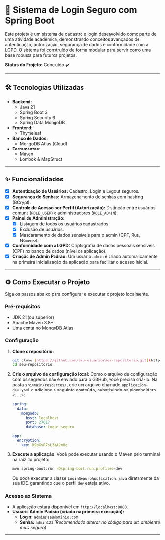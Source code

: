 # 🚀 Sistema de Login Seguro com Spring Boot

Este projeto é um sistema de cadastro e login desenvolvido como parte de uma atividade acadêmica, demonstrando conceitos avançados de autenticação, autorização, segurança de dados e conformidade com a LGPD. O sistema foi construído de forma modular para servir como uma base robusta para futuros projetos.

**Status do Projeto:** Concluído ✔️

---

## 🛠️ Tecnologias Utilizadas

- **Backend:**
  - Java 21
  - Spring Boot 3
  - Spring Security 6
  - Spring Data MongoDB
- **Frontend:**
  - Thymeleaf
- **Banco de Dados:**
  - MongoDB Atlas (Cloud)
- **Ferramentas:**
  - Maven
  - Lombok & MapStruct

---

## ✨ Funcionalidades

- [x] **Autenticação de Usuários:** Cadastro, Login e Logout seguros.
- [x] **Segurança de Senhas:** Armazenamento de senhas com hashing (BCrypt).
- [x] **Controle de Acesso por Perfil (Autorização):** Distinção entre usuários comuns (`ROLE_USER`) e administradores (`ROLE_ADMIN`).
- [x] **Painel de Administração:**
  - [x] Listagem de todos os usuários cadastrados.
  - [x] Exclusão de usuários.
  - [x] Mascaramento de dados sensíveis para o admin (CPF, Rua, Número).
- [x] **Conformidade com a LGPD:** Criptografia de dados pessoais sensíveis (CPF) no banco de dados (nível de aplicação).
- [x] **Criação de Admin Padrão:** Um usuário `admin` é criado automaticamente na primeira inicialização da aplicação para facilitar o acesso inicial.

---

## ⚙️ Como Executar o Projeto

Siga os passos abaixo para configurar e executar o projeto localmente.

### Pré-requisitos
- JDK 21 (ou superior)
- Apache Maven 3.8+
- Uma conta no MongoDB Atlas

### Configuração

1.  **Clone o repositório:**
    ```bash
    git clone [https://github.com/seu-usuario/seu-repositorio.git](https://github.com/seu-usuario/seu-repositorio.git)
    cd seu-repositorio
    ```

2.  **Crie o arquivo de configuração local:**
    Como o arquivo de configuração com os segredos não é enviado para o GitHub, você precisa criá-lo. Na pasta `src/main/resources/`, crie um arquivo chamado `application-dev.yaml` e adicione o seguinte conteúdo, substituindo os placeholders `<...>`:

    ```yaml
    spring:
      data:
        mongodb:
          host: localhost
          port: 27017
          database: Login_seguro
    
    app:
      encryption:
        key: k9pXvR7sL3bA2mHq
    ```

3.  **Execute a aplicação:**
    Você pode executar usando o Maven pelo terminal na raiz do projeto:
    ```bash
    mvn spring-boot:run -Dspring-boot.run.profiles=dev
    ```
    Ou pode executar a classe `LoginSeguroApplication.java` diretamente da sua IDE, garantindo que o perfil `dev` esteja ativo.

### Acesso ao Sistema

- A aplicação estará disponível em `http://localhost:8080`.
- **Usuário Admin Padrão (criado na primeira execução):**
  - **Login:** `admin@seudominio.com`
  - **Senha:** `admin123` *(Recomendado alterar no código para um ambiente mais seguro)*

---
